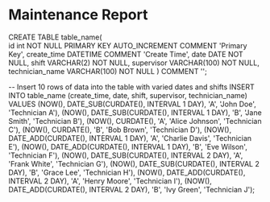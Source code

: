 # Maintenance Report

CREATE TABLE table_name(  
    id int NOT NULL PRIMARY KEY AUTO_INCREMENT COMMENT 'Primary Key',
    create_time DATETIME COMMENT 'Create Time',
    date DATE NOT NULL,
    shift VARCHAR(2) NOT NULL,
    supervisor VARCHAR(100) NOT NULL,
    technician_name VARCHAR(100) NOT NULL
) COMMENT '';

-- Insert 10 rows of data into the table with varied dates and shifts
INSERT INTO table_name (create_time, date, shift, supervisor, technician_name)
VALUES 
    (NOW(), DATE_SUB(CURDATE(), INTERVAL 1 DAY), 'A', 'John Doe', 'Technician A'),
    (NOW(), DATE_SUB(CURDATE(), INTERVAL 1 DAY), 'B', 'Jane Smith', 'Technician B'),
    (NOW(), CURDATE(), 'A', 'Alice Johnson', 'Technician C'),
    (NOW(), CURDATE(), 'B', 'Bob Brown', 'Technician D'),
    (NOW(), DATE_ADD(CURDATE(), INTERVAL 1 DAY), 'A', 'Charlie Davis', 'Technician E'),
    (NOW(), DATE_ADD(CURDATE(), INTERVAL 1 DAY), 'B', 'Eve Wilson', 'Technician F'),
    (NOW(), DATE_SUB(CURDATE(), INTERVAL 2 DAY), 'A', 'Frank White', 'Technician G'),
    (NOW(), DATE_SUB(CURDATE(), INTERVAL 2 DAY), 'B', 'Grace Lee', 'Technician H'),
    (NOW(), DATE_ADD(CURDATE(), INTERVAL 2 DAY), 'A', 'Henry Moore', 'Technician I'),
    (NOW(), DATE_ADD(CURDATE(), INTERVAL 2 DAY), 'B', 'Ivy Green', 'Technician J');